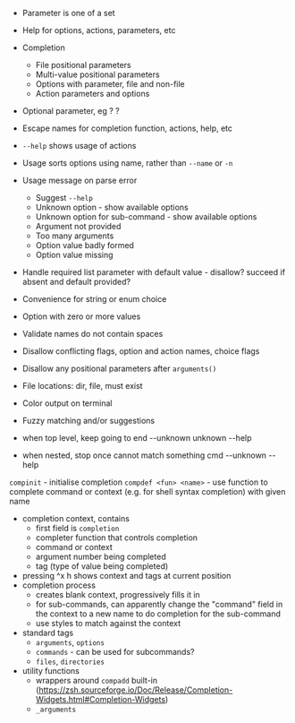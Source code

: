- Parameter is one of a set
- Help for options, actions, parameters, etc
- Completion
  - File positional parameters
  - Multi-value positional parameters
  - Options with parameter, file and non-file
  - Action parameters and options
- Optional parameter, eg <choice>? <choice>? 
- Escape names for completion function, actions, help, etc
- `--help` shows usage of actions 
- Usage sorts options using name, rather than `--name` or `-n`
- Usage message on parse error
  - Suggest `--help` 
  - Unknown option - show available options
  - Unknown option for sub-command - show available options
  - Argument not provided
  - Too many arguments
  - Option value badly formed
  - Option value missing
- Handle required list parameter with default value - disallow? succeed if absent and default provided?
- Convenience for string or enum choice 
- Option with zero or more values
- Validate names do not contain spaces
- Disallow conflicting flags, option and action names, choice flags
- Disallow any positional parameters after `arguments()`
- File locations: dir, file, must exist
- Color output on terminal
- Fuzzy matching and/or suggestions

- when top level, keep going to end --unknown unknown --help
- when nested, stop once cannot match something cmd --unknown --help

`compinit` - initialise completion
`compdef <fun> <name>` - use function to complete command or context (e.g. for shell syntax completion) with given name
- completion context, contains
  - first field is `completion` 
  - completer function that controls completion
  - command or context
  - argument number being completed
  - tag (type of value being completed)
- pressing ^x h shows context and tags at current position
- completion process
  - creates blank context, progressively fills it in
  - for sub-commands, can apparently change the "command" field in the context to a new name to do completion for the sub-command
  - use styles to match against the context
- standard tags
  - `arguments`, `options`
  - `commands` - can be used for subcommands?
  - `files`, `directories`
- utility functions
  - wrappers around `compadd` built-in (https://zsh.sourceforge.io/Doc/Release/Completion-Widgets.html#Completion-Widgets) 
  - `_arguments`
